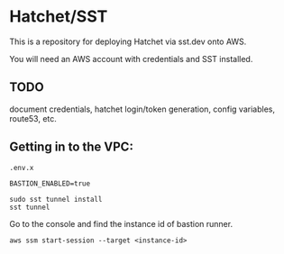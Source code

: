# Hatchet/SST

This is a repository for deploying Hatchet via sst.dev onto AWS.

You will need an AWS account with credentials and SST installed.

## TODO

document credentials, hatchet login/token generation, config variables, route53, etc.


## Getting in to the VPC:

`.env.x`
```
BASTION_ENABLED=true
```

```
sudo sst tunnel install
sst tunnel
```

Go to the console and find the instance id of bastion runner.

```
aws ssm start-session --target <instance-id>
```